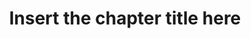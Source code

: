 ---
title       : Insert the chapter title here
description : Insert the chapter description here
---